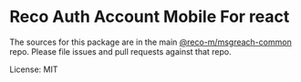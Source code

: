 Reco Auth Account Mobile For react
=======

The sources for this package are in the main [@reco-m/msgreach-common](http://192.168.1.247/summary/framework%2FRECO8.Mobile.git) repo. Please file issues and pull requests against that repo.

License: MIT
